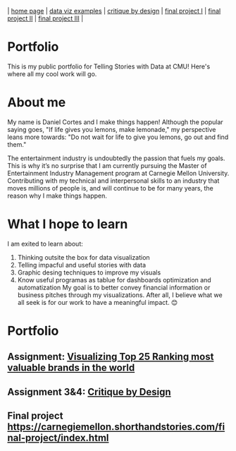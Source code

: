 | [home page](https://cmustudent.github.io/tswd-portfolio-templates/) | [data viz examples](dataviz-examples) | [critique by design](critique-by-design) | [final project I](final-project-part-one) | [final project II](final-project-part-two) | [final project III](final-project-part-three) |

# Portfolio
This is my public portfolio for Telling Stories with Data at CMU!  Here's where all my cool work will go. 

# About me
My name is Daniel Cortes and I make things happen!
Although the popular saying goes, "If life gives you lemons, make lemonade," my perspective leans more towards: "Do not wait for life to give you lemons, go out and find them."
 
The entertainment industry is undoubtedly the passion that fuels my goals. This is why it’s no surprise that I am currently pursuing the Master of Entertainment Industry Management program at Carnegie Mellon University. Contributing with my technical and interpersonal skills to an industry that moves millions of people is, and will continue to be for many years, the reason why I make things happen.

# What I hope to learn
I am exited to learn about:

1. Thinking outsite the box for data visualization
2. Telling impacful and useful stories with data
3. Graphic desing techniques to improve my visuals
4. Know useful programas as tablue for dashboards optimization and automatization
My goal is to better convey financial information or business pitches through my visualizations. After all, I believe what we all seek is for our work to have a meaningful impact. 😊

# Portfolio

## Assignment: [Visualizing Top 25 Ranking most valuable brands in the world](visualizing-government-debt)

## Assignment 3&4: [Critique by Design](critique-by-design)

## Final project https://carnegiemellon.shorthandstories.com/final-project/index.html
